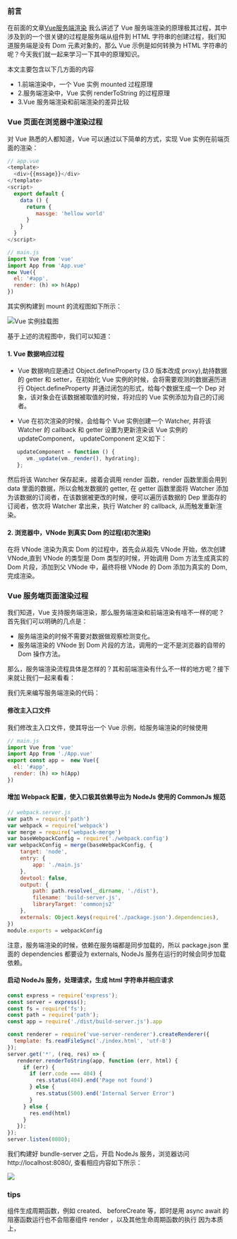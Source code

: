 ### 前言
在前面的文章[Vue服务端渲染](../Vue服务端渲染/README.md) 我么讲述了 Vue 服务端渲染的原理极其过程，其中涉及到的一个很关键的过程是服务端从组件到 HTML 字符串的创建过程，我们知道服务端是没有 Dom 元素对象的，那么 Vue 示例是如何转换为 HTML 字符串的呢？今天我们就一起来学习一下其中的原理知识。

本文主要包含以下几方面的内容
- 1.前端渲染中，一个 Vue 实例 mounted 过程原理
- 2.服务端渲染中，Vue 实例 renderToString 的过程原理
- 3.Vue 服务端渲染和前端渲染的差异比较


### Vue 页面在浏览器中渲染过程
对 Vue 熟悉的人都知道，Vue 可以通过以下简单的方式，实现 Vue 实例在前端页面的渲染：
```javascript
// app.vue
<template>
  <div>{{mssage}}</div>
</template>
<script>
  export default {
    data () {
      return {
         massge: 'hellow world' 
      }
    }
  }
</script>

// main.js
import Vue from 'vue'
import App from 'App.vue'
new Vue({
  el: '#app',
  render: (h) => h(App) 
})
```

其实例构建到 mount 的流程图如下所示：  
  
![Vue 实例挂载图](./images/mount.png)  

基于上述的流程图中，我们可以知道：

#### 1. Vue 数据响应过程
- Vue 数据响应是通过 Object.defineProperty (3.0 版本改成 proxy),劫持数据的 getter 和 setter，在初始化 Vue 实例的时候，会将需要观测的数据遍历进行 Object.defineProperty 并通过闭包的形式，给每个数据生成一个 Dep 对象，该对象会在该数据被取值的时候，将对应的 Vue 实例添加为自己的订阅者。


- Vue 在初次渲染的时候，会给每个 Vue 实例创建一个 Watcher, 并将该 Watcher 的 callback 和 getter 设置为更新渲染该 Vue 实例的 updateComponent， updateComponent 定义如下：
```javascript
   updateComponent = function () {
      vm._update(vm._render(), hydrating);
   };
```
然后将该 Watcher 保存起来，接着会调用 render 函数，render 函数里面会用到 data 里面的数据，所以会触发数据的 getter, 在 getter 函数里面将 Watcher 添加为该数据的订阅者，在该数据被更改的时候，便可以遍历该数据的 Dep 里面存的订阅者，依次将 Watcher 拿出来，执行 Watcher 的 callback, 从而触发重新渲染。


#### 2. 浏览器中，VNode 到真实 Dom 的过程(初次渲染)
在将 VNode 渲染为真实 Dom 的过程中，首先会从祖先 VNode 开始，依次创建 VNode,直到 VNode 的类型是 Dom 类型的时候，开始调用 Dom 方法生成真实的 Dom 片段，添加到父 VNode 中，最终将根 VNode 的 Dom 添加为真实的 Dom, 完成渲染。


### Vue 服务端页面渲染过程
我们知道，Vue 支持服务端渲染，那么服务端渲染和前端渲染有啥不一样的呢？首先我们可以明确的几点是：

- 服务端渲染的时候不需要对数据做观察检测变化。
- 服务端渲染的 VNode 到 Dom 片段的方法，调用的一定不是浏览器的自带的 Dom 操作方法。

那么，服务端渲染流程具体是怎样的？其和前端渲染有什么不一样的地方呢？接下来就让我们一起来看看：


我们先来编写服务端渲染的代码：


#### 修改主入口文件
我们修改主入口文件，使其导出一个 Vue 示例，给服务端渲染的时候使用
```javascript
// main.js
import Vue from 'vue'
import App from './App.vue'
export const app =  new Vue({
  el: '#app',
  render: (h) => h(App) 
})
```


#### 增加 Webpack 配置，使入口极其依赖导出为 NodeJs 使用的 CommonJs 规范

```javascript
// webpack.server.js
var path = require('path')
var webpack = require('webpack')
var merge = require('webpack-merge')
var baseWebpackConfig = require('./webpack.config')
var webpackConfig = merge(baseWebpackConfig, {
    target: 'node',
    entry: {
        app: './main.js'
    },
    devtool: false,
    output: {
        path: path.resolve(__dirname, './dist'),
        filename: 'build-server.js',
        libraryTarget: 'commonjs2'
    },
    externals: Object.keys(require('./package.json').dependencies),
})
module.exports = webpackConfig
```
注意，服务端渲染的时候，依赖在服务端都是同步加载的，所以 package.json 里面的 dependencies 都要设为 externals, NodeJs 服务在运行的时候会同步加载依赖。

#### 启动 NodeJs 服务，处理请求，生成 html 字符串并相应请求

```javascript
const express = require('express');
const server = express();
const fs = require('fs');
const path = require('path');
const app = require('./dist/build-server.js').app

const renderer = require('vue-server-renderer').createRenderer({
  template: fs.readFileSync('./index.html', 'utf-8')
});
server.get('*', (req, res) => { 
   renderer.renderToString(app, function (err, html) {
     if (err) {
       if (err.code === 404) {
         res.status(404).end('Page not found')
       } else {
         res.status(500).end('Internal Server Error')
       }
     } else {
       res.end(html)
     }
   });         
}); 
server.listen(8080);
```
我们构建好 bundle-server 之后，开启 NodeJs 服务，浏览器访问 http://localhost:8080/, 查看相应内容如下所示：

![](./images/server.png)  













### tips
组件生成周期函数，例如 created、 beforeCreate 等，即时是用 async await 的阻塞函数运行也不会阻塞组件 render ，以及其他生命周期函数的执行
因为本质上，
